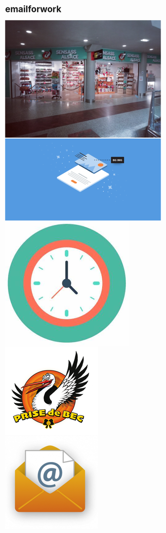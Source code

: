 # emailforwork
![101696370_228449875294956_690624457659645952_n](https://github.com/totoro65/emailforwork/blob/main/101696370_228449875294956_690624457659645952_n.jpg?raw=true)
![52a4e1268f683331fd50a3559839ea07](https://github.com/totoro65/emailforwork/blob/main/52a4e1268f683331fd50a3559839ea07.png?raw=true)
![OIP%20(1)](https://github.com/totoro65/emailforwork/blob/main/OIP%20(1).jfif?raw=true)
![119843941_256147462525197_6838007932054550587_n.png](https://github.com/totoro65/emailforwork/blob/main/119843941_256147462525197_6838007932054550587_n.png?raw=true)
![Email-PNG-Image-63126-300x300](https://github.com/totoro65/emailforwork/blob/main/Email-PNG-Image-63126-300x300.png?raw=true)
